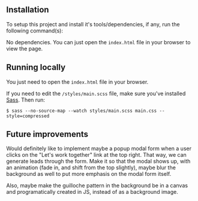 ## Installation

To setup this project and install it's tools/dependencies, if any, run the
following command(s):

No dependencies. You can just open the `index.html` file in your browser to view the page.

## Running locally

You just need to open the `index.html` file in your browser. 

If you need to edit the `/styles/main.scss` file, make sure you've installed [Sass](https://sass-lang.com/install/). Then run:

```
$ sass --no-source-map --watch styles/main.scss main.css --style=compressed
```

## Future improvements

Would definitely like to implement maybe a popup modal form when a user clicks on the "Let's work together" link at the top right. That way, we can generate leads through the form. Make it so that the modal shows up, with an animation (fade in, and shift from the top slightly), maybe blur the background as well to put more emphasis on the modal form itself.

Also, maybe make the guilloche pattern in the background be in a canvas and programatically created in JS, instead of as a background image.
